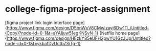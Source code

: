 # college-figma-project-assignment
[figma project link login interface page]{https://www.figma.com/design/D5bnWuV8CMwlzayj6Dw1TL/Untitled-(Copy)?node-id=0-1&t=aYAIjuw51egKNSvN-1}
[Netflix home page]{https://www.figma.com/design/HEzkY85eUFH2pwYU1GzJUp/Untitled?node-id=0-1&t=ykbafDyUctbZSiTg-1}
